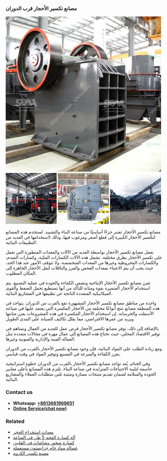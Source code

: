 <h3>مصانع تكسير الأحجار قرب الدوران</h3><img src='1701853448.jpg' alt=''><p>مصانع تكسير الأحجار تعتبر جزءًا أساسيًا من صناعة البناء والتشييد. تُستخدم هذه المصانع لتكسير الأحجار الكبيرة إلى قطع أصغر ومرغوب فيها، وذلك لاستخدامها في العديد من التطبيقات البنائية.</p><p>تعمل مصانع تكسير الأحجار بواسطة العديد من الآلات والمعدات المتطورة التي تعمل على تكسير الأحجار بطرق مختلفة. تشمل هذه الآلات الكسارات الفكية، وكسارات الصدم، والكسارات المخروطية وغيرها من المعدات المتخصصة، ولا تتوقف الأمور عند هذا الحد، حيث يجب أن يتم الاعتناء بمعدات الفحص والفرز والناقلات لنقل الأحجار الجاهزة إلى المكان المطلوب.</p><p>تعزز مصانع تكسير الأحجار الإنتاجية وتضمن الكفاءة والجودة في عملية التصنيع. يتم استخدام الأحجار المتميزة بقوة ومتانة للتأكد من أنها تستطيع تحمل الضغط والقوى الميكانيكية المتعددة الناتجة عن تطبيقها في المشاريع البنائية.</p><p>واحدة من مناطق مصانع تكسير الأحجار المشهورة تقع بالقرب من الدوران. يتواجد في هذه المنطقة مصانع تنتج أنواعًا مختلفة من الأحجار المكسرة التي يعتمد عليها في صناعة الأسفلت والخرسانة. إن استخدام الأحجار المكسرة في هذه المشروعات يعزز متانتها ويزيد من عمرها الافتراضي، مما يقلل تكاليف الصيانة على المدى الطويل.</p><p>بالإضافة إلى ذلك، توفر مصانع تكسير الأحجار فرص عمل للعديد من العمال وتساهم في توفير الاقتصاد المحلي، حيث تحتاج هذه المصانع إلى عمال مهرة في مجالات متعددة مثل العمالة الفنية والإدارية والفنونية وغيرها.</p><p>ومع زيادة الطلب على المواد البنائية، فإن وجود مصانع تكسير الأحجار بالقرب من الدوران يعزز الكفاءة والسرعة في التصنيع وتوفير المواد في وقت قياسي.</p><p>وفي الختام، يُعد تواجد مصانع تكسير الأحجار بالقرب من الدوران خطوة استراتيجية حاسمة لتلبية الاحتياجات المتزايدة في صناعة البناء. تلتزم هذه المصانع بأعلى معايير الجودة والسلامة لضمان تقديم منتجات ممتازة ومتينة تلبي متطلبات العملاء والمشاريع البنائية.</p><h3>Contact us</h3><ul><li><strong>Whatsapp:&nbsp;<a href="https://wa.me/8613661969651">+8613661969651</a></strong></li><li><a href="https://swt.shibang-china.com/?git&amp;zhl&amp;مصانع تكسير الأحجار قرب الدوران"><strong>Online Service(chat now)</strong></a></li></ul><h3>Related</h3><ul><li><a href='معدات استخراج الحجر.md'>معدات استخراج الحجر</a></li><li><a href='آلة كسارة الفحم 5 طن في الساعة.md'>آلة كسارة الفحم 5 طن في الساعة</a></li><li><a href='كسارة صخور وشاشات في الفلبين.md'>كسارة صخور وشاشات في الفلبين</a></li><li><a href='غسالة مواد خام جرايستون مستعملة.md'>غسالة مواد خام جرايستون مستعملة</a></li><li><a href='مصنع تكسير الكروم.md'>مصنع تكسير الكروم</a></li></ul>